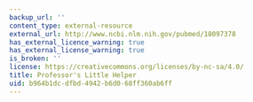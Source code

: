 ```yaml
---
backup_url: ''
content_type: external-resource
external_url: http://www.ncbi.nlm.nih.gov/pubmed/18097378
has_external_licence_warning: true
has_external_license_warning: true
is_broken: ''
license: https://creativecommons.org/licenses/by-nc-sa/4.0/
title: Professor's Little Helper
uid: b964b1dc-dfbd-4942-b6d0-68ff360ab6ff
---
```

